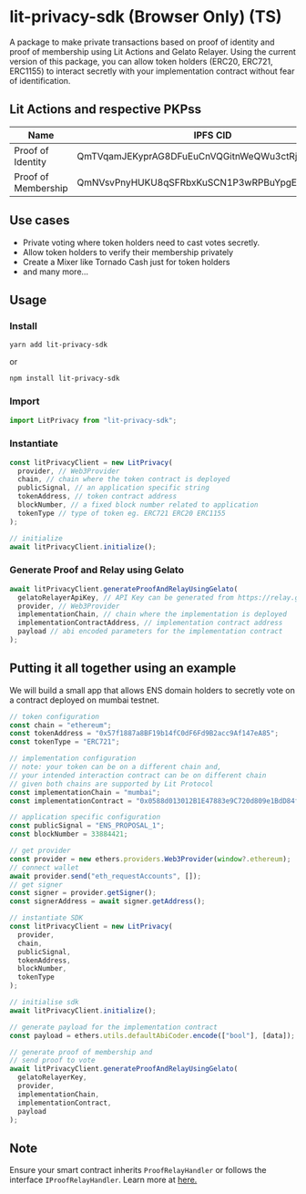 # lit-privacy-sdk (Browser Only) (TS)

A package to make private transactions based on proof of identity and proof of membership using Lit Actions and Gelato Relayer.
Using the current version of this package, you can allow token holders (ERC20, ERC721, ERC1155) to interact secretly with your implementation contract without fear of identification.

## Lit Actions and respective PKPss
| Name                | IPFS CID                                       | PKP Address                                |
|---------------------|------------------------------------------------|--------------------------------------------|
| Proof of Identity   | QmTVqamJEKyprAG8DFuEuCnVQGitnWeQWu3ctRjYEVVAuS | 0x5846D64aA8de4eb9a0245D00f1963Db4FEE1e31F |
| Proof of Membership | QmNVsvPnyHUKU8qSFRbxKuSCN1P3wRPBuYpgEFngNXuuHs | 0x3a20ba27BcC2A6c561D5693B518Aa05cEfa65f7c |

## Use cases

- Private voting where token holders need to cast votes secretly.
- Allow token holders to verify their membership privately
- Create a Mixer like Tornado Cash just for token holders
- and many more...

## Usage

### Install

```
yarn add lit-privacy-sdk
```

or

```
npm install lit-privacy-sdk
```

### Import

```ts
import LitPrivacy from "lit-privacy-sdk";
```

### Instantiate

```ts
const litPrivacyClient = new LitPrivacy(
  provider, // Web3Provider
  chain, // chain where the token contract is deployed
  publicSignal, // an application specific string
  tokenAddress, // token contract address
  blockNumber, // a fixed block number related to application
  tokenType // type of token eg. ERC721 ERC20 ERC1155
);

// initialize
await litPrivacyClient.initialize();
```

### Generate Proof and Relay using Gelato

```ts
await litPrivacyClient.generateProofAndRelayUsingGelato(
  gelatoRelayerApiKey, // API Key can be generated from https://relay.gelato.network
  provider, // Web3Provider
  implementationChain, // chain where the implementation is deployed
  implementationContractAddress, // implementation contract address
  payload // abi encoded parameters for the implementation contract
);
```

## Putting it all together using an example
We will build a small app that allows ENS domain holders to secretly vote on a contract deployed on mumbai testnet.

```ts
// token configuration
const chain = "ethereum";
const tokenAddress = "0x57f1887a8BF19b14fC0dF6Fd9B2acc9Af147eA85";
const tokenType = "ERC721";

// implementation configuration
// note: your token can be on a different chain and,
// your intended interaction contract can be on different chain
// given both chains are supported by Lit Protocol
const implementationChain = "mumbai";
const implementationContract = "0x0588d013012B1E47883e9C720d809e1BdD84f675";

// application specific configuration
const publicSignal = "ENS_PROPOSAL_1";
const blockNumber = 33884421;

// get provider
const provider = new ethers.providers.Web3Provider(window?.ethereum);
// connect wallet
await provider.send("eth_requestAccounts", []);
// get signer
const signer = provider.getSigner();
const signerAddress = await signer.getAddress();

// instantiate SDK
const litPrivacyClient = new LitPrivacy(
  provider,
  chain,
  publicSignal,
  tokenAddress,
  blockNumber,
  tokenType
);

// initialise sdk
await litPrivacyClient.initialize();

// generate payload for the implementation contract
const payload = ethers.utils.defaultAbiCoder.encode(["bool"], [data]);

// generate proof of membership and
// send proof to vote
await litPrivacyClient.generateProofAndRelayUsingGelato(
  gelatoRelayerKey,
  provider,
  implementationChain,
  implementationContract,
  payload
);
```

## Note
Ensure your smart contract inherits `ProofRelayHandler` or follows the interface `IProofRelayHandler`.
Learn more at [here.](https://github.com/Curve-Labs/lit-privacy-sdk/tree/main/packages/contracts#readme)
